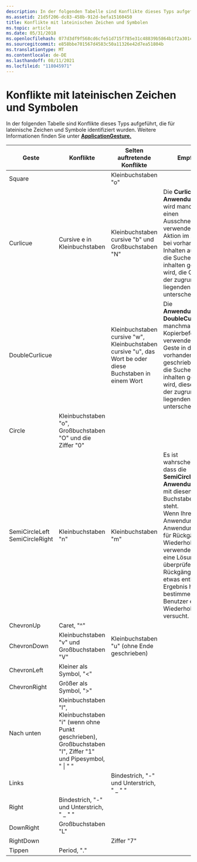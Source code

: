 ```yaml
---
description: In der folgenden Tabelle sind Konflikte dieses Typs aufgeführt, die für lateinische Zeichen und Symbole identifiziert wurden.
ms.assetid: 21d5f206-dc83-458b-912d-befa15160450
title: Konflikte mit lateinischen Zeichen und Symbolen
ms.topic: article
ms.date: 05/31/2018
ms.openlocfilehash: 077d3df9f568cd6cfe51d715f785e31c48839b5864b1f2a301c82f0a773db6b6
ms.sourcegitcommit: e858bbe701567d4583c50a11326e42d7ea51804b
ms.translationtype: MT
ms.contentlocale: de-DE
ms.lasthandoff: 08/11/2021
ms.locfileid: "118045971"
---
```

# <a name="conflicts-with-latin-characters-and-symbols"></a>Konflikte mit lateinischen Zeichen und Symbolen

In der folgenden Tabelle sind Konflikte dieses Typs aufgeführt, die für lateinische Zeichen und Symbole identifiziert wurden. Weitere Informationen finden Sie unter [**ApplicationGesture.**](/windows/desktop/api/msinkaut/ne-msinkaut-inkapplicationgesture)



| Geste                                              | Konflikte                                                                                                                  | Selten auftretende Konflikte                                                                                     | Empfehlung                                                                                                                                                                                                                                                                                                                              |
|------------------------------------------------------|----------------------------------------------------------------------------------------------------------------------------|----------------------------------------------------------------------------------------------------|---------------------------------------------------------------------------------------------------------------------------------------------------------------------------------------------------------------------------------------------------------------------------------------------------------------------------------------------|
| Square<br/>                                    |                                                                                                                            | Kleinbuchstaben "o"<br/>                                                                          |                                                                                                                                                                                                                                                                                                                                             |
| Curlicue<br/>                                  | Cursive e in Kleinbuchstaben<br/>                                                                                            | Kleinbuchstaben cursive "b" und Großbuchstaben "N"<br/>                                               | Die **Curlicue-Anwendungsgeste** wird manchmal für einen Ausschneidebefehl verwendet. Da diese Aktion im Allgemeinen bei vorhandenen Inhalten auftritt, hilft die Suche, ob sie auf inhalten geschrieben wird, die Geste von der zugrunde liegenden Ink zu unterscheiden.<br/>                                                                            |
| DoubleCurlicue<br/>                            |                                                                                                                            | Kleinbuchstaben cursive "w", Kleinbuchstaben cursive "u", das Wort be oder diese Buchstaben in einem Wort<br/> | Die **Anwendungsgeste DoubleCurlicue** wird manchmal für den Kopierbefehl verwendet. Da diese Geste in der Regel für vorhandenen Inhalt geschrieben wird, hilft die Suche, ob sie auf inhalten geschrieben wird, diese Geste von der zugrunde liegenden Ink zu unterscheiden.<br/>                                                             |
| Circle<br/>                                    | Kleinbuchstaben "o", Großbuchstaben "O" und die Ziffer "0"<br/>                                                             |                                                                                                    |                                                                                                                                                                                                                                                                                                                                             |
| SemiCircleLeft<br/> SemiCircleRight<br/> | Kleinbuchstaben "n"<br/>                                                                                                  | Kleinbuchstaben "m"<br/>                                                                          | Es ist wahrscheinlicher, dass die **SemiCircleRight-Anwendungsgeste** mit diesen Buchstaben in Konflikt steht.<br/> Wenn Ihre Anwendung diese Anwendungsgesten für Rückgängig- und Wiederholungsbefehle verwendet, besteht eine Lösung darin, zu überprüfen, ob der Rückgängigstapel etwas enthält. Das Ergebnis hilft zu bestimmen, ob der Benutzer eine Wiederholung versucht.<br/> |
| ChevronUp<br/>                                 | Caret, "^"<br/>                                                                                                      |                                                                                                    |                                                                                                                                                                                                                                                                                                                                             |
| ChevronDown<br/>                               | Kleinbuchstaben "v" und Großbuchstaben "V"<br/>                                                                               | Kleinbuchstaben "u" (ohne Ende geschrieben)<br/>                                            |                                                                                                                                                                                                                                                                                                                                             |
| ChevronLeft<br/>                               | Kleiner als Symbol, "<"<br/>                                                                                        |                                                                                                    |                                                                                                                                                                                                                                                                                                                                             |
| ChevronRight<br/>                              | Größer als Symbol, ">"<br/>                                                                                     |                                                                                                    |                                                                                                                                                                                                                                                                                                                                             |
| Nach unten<br/>                                      | Kleinbuchstaben "l", Kleinbuchstaben "i" (wenn ohne Punkt geschrieben), Großbuchstaben "I", Ziffer "1" und Pipesymbol, " \| " "<br/> |                                                                                                    |                                                                                                                                                                                                                                                                                                                                             |
| Links<br/>                                      |                                                                                                                            | Bindestrich, "-" und Unterstrich, " \_ " "<br/>                                                         |                                                                                                                                                                                                                                                                                                                                             |
| Right<br/>                                     | Bindestrich, "-" und Unterstrich, " \_ " "<br/>                                                                                 |                                                                                                    |                                                                                                                                                                                                                                                                                                                                             |
| DownRight<br/>                                 | Großbuchstaben "L"<br/>                                                                                                  |                                                                                                    |                                                                                                                                                                                                                                                                                                                                             |
| RightDown<br/>                                 |                                                                                                                            | Ziffer "7"<br/>                                                                             |                                                                                                                                                                                                                                                                                                                                             |
| Tippen<br/>                                       | Period, "."<br/>                                                                                                     |                                                                                                    |                                                                                                                                                                                                                                                                                                                                             |



 

 

 




